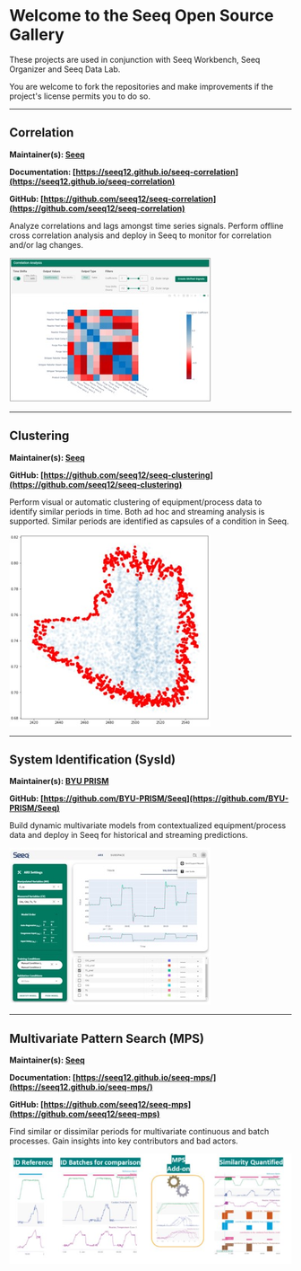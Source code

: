 # Welcome to the Seeq Open Source Gallery

These projects are used in conjunction with Seeq Workbench, Seeq Organizer and Seeq Data Lab.

You are welcome to fork the repositories and make improvements if the project's license permits you to do so.

----------

## Correlation

**Maintainer(s): [Seeq](https://www.seeq.com)**

**Documentation: [https://seeq12.github.io/seeq-correlation](https://seeq12.github.io/seeq-correlation)**

**GitHub: [https://github.com/seeq12/seeq-correlation](https://github.com/seeq12/seeq-correlation)**

Analyze correlations and lags amongst time series signals. Perform offline cross correlation analysis and deploy in Seeq to monitor for correlation and/or lag changes.

![](/assets/seeq-correlation.jpg)

----------

## Clustering

**Maintainer(s): [Seeq](https://www.seeq.com)**

**GitHub: [https://github.com/seeq12/seeq-clustering](https://github.com/seeq12/seeq-clustering)**

Perform visual or automatic clustering of equipment/process data to identify similar periods in time. Both ad hoc and streaming analysis is supported. Similar periods are identified as capsules of a condition in Seeq.

![](/assets/seeq-clustering.jpg)

----------

## System Identification (SysId)

**Maintainer(s): [BYU PRISM](https://apm.byu.edu/prism/)**

**GitHub: [https://github.com/BYU-PRISM/Seeq](https://github.com/BYU-PRISM/Seeq)**

Build dynamic multivariate models from contextualized equipment/process data and deploy in Seeq for historical and streaming predictions.

![](/assets/seeq-sysid.jpg)

----------

## Multivariate Pattern Search (MPS)

**Maintainer(s): [Seeq](https://www.seeq.com)**

**Documentation: [https://seeq12.github.io/seeq-mps/](https://seeq12.github.io/seeq-mps/)**

**GitHub: [https://github.com/seeq12/seeq-mps](https://github.com/seeq12/seeq-mps)**

Find similar or dissimilar periods for multivariate continuous and batch processes.  Gain insights into key contributors and bad actors.

![](/assets/seeq-mps.JPG)
